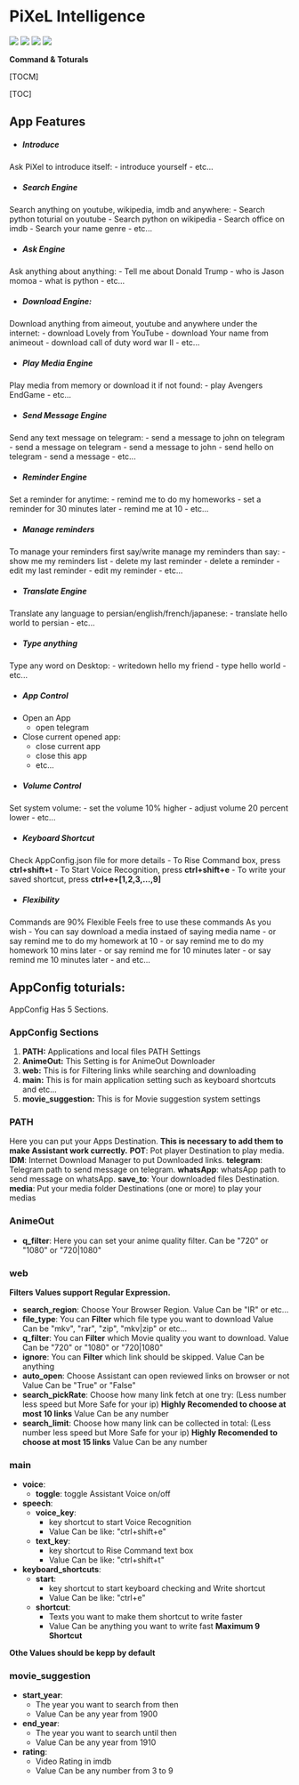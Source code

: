 # PiXeL Intelligence
![](https://img.shields.io/github/tag/PiXel-Intelligence/editor.md.svg) ![](https://img.shields.io/github/release/PiXel-Intelligence/editor.md.svg) ![](https://img.shields.io/github/issues/PiXel-Intelligence/editor.md.svg) ![](https://img.shields.io/bower/v/editor.md.svg)

**Command & Toturals**

[TOCM]

[TOC]

## App Features
- ##### Introduce
Ask PiXel to introduce itself:
	- introduce yourself
	- etc...
- ##### Search Engine
Search anything on youtube, wikipedia, imdb and anywhere:
	- Search python toturial on youtube
	- Search python on wikipedia
	- Search office on imdb
	- Search your name genre
	- etc...
- ##### Ask Engine
Ask anything about anything:
	- Tell me about Donald Trump
	- who is Jason momoa
	- what is python
	- etc...
- ##### Download Engine:
Download anything from aimeout, youtube and anywhere under the internet:
	- download Lovely from YouTube
	- download Your name from animeout
	- download call of duty word war II
	- etc...
- ##### Play Media Engine
Play media from memory or download it if not found:
	- play Avengers EndGame
	- etc...
- ##### Send Message Engine
Send any text message on telegram:
	- send a message to john on telegram
	- send a message on telegram
	- send a message to john
	- send hello on telegram
	- send a message
	- etc...
- ##### Reminder Engine
Set a reminder for anytime:
	- remind me to do my homeworks
	- set a reminder for 30 minutes later
	- remind me at 10
	- etc...
- ##### Manage reminders
To manage your reminders first say/write manage my reminders than say:
	- show me my reminders list
	- delete my last reminder
	- delete a reminder
	- edit my last reminder
	- edit my reminder
	- etc...
- ##### Translate Engine
Translate any language to persian/english/french/japanese:
	- translate hello world to persian
	- etc...
- ##### Type anything
Type any word on Desktop:
	- writedown hello my friend
	- type hello world
	- etc...
- ##### App Control
- Open an App
	- open telegram
- Close current opened app:
	- close current app
	- close this app
	- etc...
- ##### Volume Control
Set system volume:
	- set the volume 10% higher
	- adjust volume 20 percent lower
	- etc...
- ##### Keyboard Shortcut
Check AppConfig.json file for more details
	- To Rise Command box, press **ctrl+shift+t**
	- To Start Voice Recognition, press **ctrl+shift+e**
	- To write your saved shortcut, press **ctrl+e+[1,2,3,...,9]**
- ##### Flexibility
Commands are 90% Flexible
Feels free to use these commands As you wish
	- You can say download a media instaed of saying media name
	- or say remind me to do my homework at 10
	- or say remind me to do my homework 10 mins later
	- or say remind me for 10 minutes later
	- or say remind me 10 minutes later
	- and etc...

## AppConfig toturials:
AppConfig Has 5 Sections.

### AppConfig Sections
1. **PATH:** Applications and local files PATH Settings
2. **AnimeOut:** This Setting is for AnimeOut Downloader
3. **web:** This is for Filtering links while searching and downloading
4. **main:** This is for main application setting such as keyboard shortcuts and etc...
5. **movie_suggestion:** This is for Movie suggestion system settings

### PATH
Here you can put your Apps Destination.
**This is necessary to add them to make Assistant work currectly.**
**POT**: Pot player Destination to play media.
**IDM**: Internet Download Manager to put Downloaded links.
**telegram**: Telegram path to send message on telegram.
**whatsApp**: whatsApp path to send message on whatsApp.
**save_to**: Your downloaded files Destination.
**media**: Put your media folder Destinations (one or more) to play your medias

### AnimeOut
- **q_filter**:
Here you can set your anime quality filter.
Can be "720" or "1080" or "720|1080"

### web
**Filters Values support Regular Expression.**
- **search_region**:
Choose Your Browser Region.
Value Can be "IR" or etc...
- **file_type**: 
You can **Filter** which file type you want to download
Value Can be "mkv", "rar", "zip", "mkv|zip" or etc...
- **q_filter**: 
You can **Filter** which Movie quality you want to download.
Value Can be "720" or "1080" or "720|1080"
- **ignore**: 
You can **Filter** which link should be skipped.
Value Can be anything
- **auto_open**: 
Choose Assistant can open reviewed links on browser or not
Value Can be "True" or "False"
- **search_pickRate**: 
Choose how many link fetch at one try:
(Less number less speed but More Safe for your ip)
**Highly Recomended to choose at most 10 links**
Value Can be any number
- **search_limit**: 
Choose how many link can be collected in total:
(Less number less speed but More Safe for your ip)
**Highly Recomended to choose at most 15 links**
Value Can be any number

### main
- **voice**:
	- **toggle**: toggle Assistant Voice on/off
- **speech**:
	- **voice_key**:
		- key shortcut to start Voice Recognition
		- Value Can be like: "ctrl+shift+e"
	- **text_key**: 
		- key shortcut to Rise Command text box
		- Value Can be like: "ctrl+shift+t"
- **keyboard_shortcuts**:
	- **start**:
		- key shortcut to start keyboard checking and Write shortcut
		- Value Can be like: "ctrl+e"
	- **shortcut**:
		- Texts you want to make them shortcut to write faster
		- Value Can be anything you want to write fast
		 **Maximum 9 Shortcut**

**Othe Values should be kepp by default**
### movie_suggestion
- **start_year**:
	- The year you want to search from then
	- Value Can be any year from 1900
- **end_year**:
	- The year you want to search until then
	- Value Can be any year from 1910
- **rating**:
	- Video Rating in imdb
	- Value Can be any number from 3 to 9